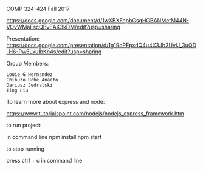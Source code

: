 COMP 324-424
Fall 2017

https://docs.google.com/document/d/1wXBXFnpbGsgHGBANMetM44N-VOvWMaFscQBvEAK3kDM/edit?usp=sharing

Presentation:
https://docs.google.com/presentation/d/1g19oPEpxdQ4u4X3Jb3UvlJ_3uQD-H6-Pw5LxuIbKn4s/edit?usp=sharing


Group Members:

    Louie G Hernandez
    Chibuzo Uche Anaeto
    Dariusz Jedralski
    Ting Liu

To learn more about express and node:

https://www.tutorialspoint.com/nodejs/nodejs_express_framework.htm

to run project:

in command line
npm install
npm start

to stop running

press ctrl + c in command line